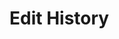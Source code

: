 # Edit History

<script>
  import {visit, Parser, JavaScript, match} from 'src/client/tree-sitter.js';
  import { ChawatheScriptGenerator} from 'src/client/domain-code/chawathe-script-generator.js';


  let editor1 = await (<lively-code-mirror style="display:inline-block; width: 400px; height: 200px; border: 1px solid gray"></lively-code-mirror>)
  let editor2 = await (<lively-code-mirror style="display:inline-block; width: 400px; height: 200px; border: 1px solid gray"></lively-code-mirror>)


  var parser = new Parser();
  parser.setLanguage(JavaScript);
  var list = <ul></ul>

  // editor1.value =  `let a = 3 + 4`   
  editor1.value =  `var a = 3`   
  // editor2.value = `let a = 3 + 4\na++`      
  editor2.value = `var a = 3\nl`      

  editor1.editor.on("change", (() => update()).debounce(500));
  editor2.editor.on("change", (() => update()).debounce(500));

  
  function update() {
      let tree1 = parser.parse(editor1.value);
      let tree2 = parser.parse(editor2.value );
      let mappings = match(tree1.rootNode, tree2.rootNode, 0, 100)
      var scriptGenerator = new ChawatheScriptGenerator()
      scriptGenerator.initWith(tree1.rootNode, tree2.rootNode, mappings) 

      scriptGenerator.generate()

      debugger

      list.innerHTML = ""
      
      for(let action of scriptGenerator.actions) {
        list.appendChild(<li>{action.type} {action.node && action.node.type} {action.pos}  {action.parent && action.parent.type}
            <button style="font-size:6pt" click={() => lively.openInspector(action)}>inspect</button>
          </li>)
      }
      
  }
  
  update()
  
  let pane = <div>
    {editor1}{editor2}
    {list}
  </div>
  
  
  pane
</script>